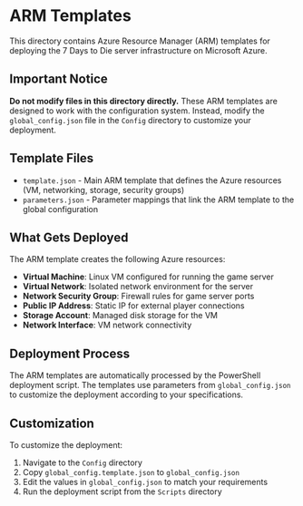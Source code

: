# ARM Templates

This directory contains Azure Resource Manager (ARM) templates for deploying the 7 Days to Die server infrastructure on Microsoft Azure.

## Important Notice

**Do not modify files in this directory directly.** These ARM templates are designed to work with the configuration system. Instead, modify the `global_config.json` file in the `Config` directory to customize your deployment.

## Template Files

- `template.json` - Main ARM template that defines the Azure resources (VM, networking, storage, security groups)
- `parameters.json` - Parameter mappings that link the ARM template to the global configuration

## What Gets Deployed

The ARM template creates the following Azure resources:

- **Virtual Machine**: Linux VM configured for running the game server
- **Virtual Network**: Isolated network environment for the server
- **Network Security Group**: Firewall rules for game server ports
- **Public IP Address**: Static IP for external player connections
- **Storage Account**: Managed disk storage for the VM
- **Network Interface**: VM network connectivity

## Deployment Process

The ARM templates are automatically processed by the PowerShell deployment script. The templates use parameters from `global_config.json` to customize the deployment according to your specifications.

## Customization

To customize the deployment:
1. Navigate to the `Config` directory
2. Copy `global_config.template.json` to `global_config.json`
3. Edit the values in `global_config.json` to match your requirements
4. Run the deployment script from the `Scripts` directory